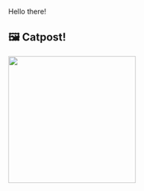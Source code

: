 Hello there!



## 🖼️ Catpost!

<sub>
    <img src="https://cdn2.thecatapi.com/images/xuR2bw32K.png" height="256">
</sub>

